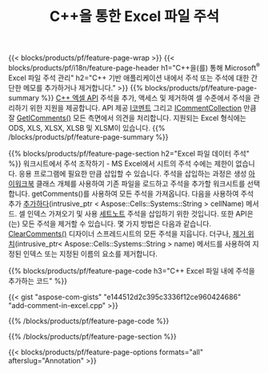 ﻿---
title: C++을 통한 Excel 파일 주석
url: /ko/cpp/annotation/
description: C++ 라이브러리를 사용하여 Excel 및 OpenOffice 스프레드시트의 데이터 주석 주석을 추가하거나 제거합니다.
---
{{< blocks/products/pf/feature-page-wrap >}}
{{< blocks/products/pf/i18n/feature-page-header h1="C++을(를) 통해 Microsoft<sup>&reg;</sup> Excel 파일 주석 관리" h2="C++ 기반 애플리케이션 내에서 주석 또는 주석에 대한 간단한 메모를 추가하거나 제거합니다." >}}
{{% blocks/products/pf/feature-page-summary %}}
[C++ 엑셀 API](/cells/cpp/) 주석을 추가, 액세스 및 제거하여 셀 수준에서 주석을 관리하기 위한 지원을 제공합니다. API 제공 [I코멘트](https://reference.aspose.com/cells/cpp/class/aspose.cells.i_comment) 그리고 [ICommentCollection](https://reference.aspose.com/cells/cpp/class/aspose.cells.i_comment_collection) 만큼 잘 [GetIComments()](https://reference.aspose.com/cells/cpp/class/aspose.cells.i_worksheet#ae7cce5f85b7b25a1e5c58df1b613ca5a) 모든 측면에서 의견을 처리합니다. 지원되는 Excel 형식에는 ODS, XLS, XLSX, XLSB 및 XLSM이 있습니다.
{{% /blocks/products/pf/feature-page-summary %}}

{{% blocks/products/pf/feature-page-section h2="Excel 파일 데이터 주석" %}}
워크시트에서 주석 조작하기 - MS Excel에서 시트의 주석 수에는 제한이 없습니다. 응용 프로그램에 필요한 만큼 삽입할 수 있습니다. 주석을 삽입하는 과정은 생성 [아이워크북](https://reference.aspose.com/cells/cpp/class/aspose.cells.i_workbook) 클래스 개체를 사용하여 기존 파일을 로드하고 주석을 추가할 워크시트를 선택합니다. getComments()를 사용하여 모든 주석을 가져옵니다. 다음을 사용하여 주석 추가 [추가하다](https://reference.aspose.com/cells/cpp/class/aspose.cells.i_comment_collection#a3f014415e292fa15c6220e9727dad384)(intrusive_ptr < Aspose::Cells::Systems::String > cellName) 메서드. 셀 인덱스 가져오기 및 사용 [세트노트](https://reference.aspose.com/cells/cpp/com.aspose.cells/comment#Note) 주석을 삽입하기 위한 것입니다. 또한 API은(는) 모든 주석을 제거할 수 있습니다. 몇 가지 방법은 다음과 같습니다. [ClearComments()](https://reference.aspose.com/cells/cpp/class/aspose.cells.i_worksheet#ad4e0ea291ae60fc1b5d815e520edc6c3) 디자이너 스프레드시트의 모든 주석을 지웁니다. 더구나, [제거 위치](https://reference.aspose.com/cells/cpp/class/aspose.cells.i_worksheet_collection#addabcc7d7d76874694018fb3ba37b72c)(intrusive_ptr< Aspose::Cells::Systems::String > name) 메서드를 사용하여 지정된 인덱스 또는 지정된 이름의 요소를 제거합니다.

{{% blocks/products/pf/feature-page-code h3="C++ Excel 파일 내에 주석을 추가하는 코드" %}}

{{< gist "aspose-com-gists" "e144512d2c395c3336f12ce960424686" "add-comment-in-excel.cpp" >}}

{{% /blocks/products/pf/feature-page-code %}}

{{% /blocks/products/pf/feature-page-section %}}

{{< blocks/products/pf/feature-page-options formats="all" afterslug="Annotation" >}}